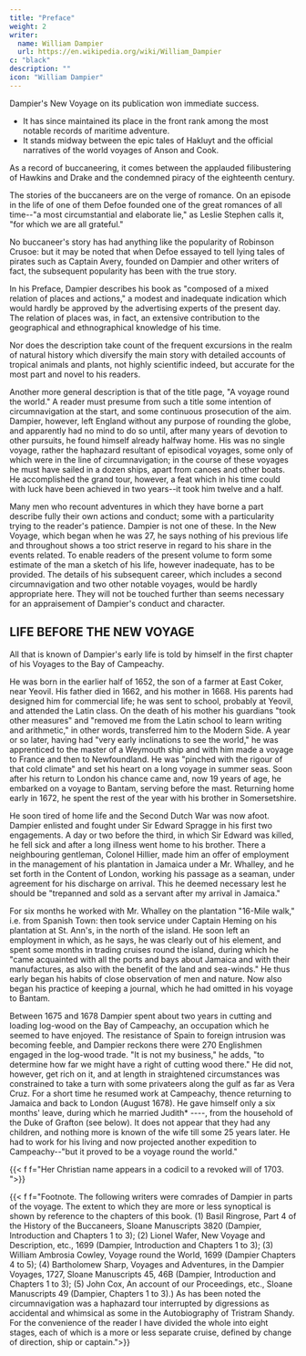 ```yaml
---
title: "Preface"
weight: 2
writer:
  name: William Dampier
  url: https://en.wikipedia.org/wiki/William_Dampier
c: "black"
description: ""
icon: "William Dampier"
---
```




Dampier's New Voyage on its publication won immediate success.
- It has since maintained its place in the front rank among the most notable records of maritime adventure. 
- It stands midway between the epic tales of Hakluyt and the official narratives of the world voyages of Anson and Cook.

As a record of buccaneering, it comes between the applauded filibustering of Hawkins and Drake and the condemned piracy of the eighteenth century. 

The stories of the buccaneers are on the verge of romance. On an episode in the life of one of them Defoe founded one of the great romances of all time--"a most circumstantial and elaborate lie," as Leslie Stephen calls it, "for which we are all grateful." 

No buccaneer's story has had anything like the popularity of Robinson Crusoe: but it may be noted that when Defoe essayed to tell lying tales of pirates such as Captain Avery, founded on Dampier and other writers of fact, the subsequent popularity has been with the true story.

In his Preface, Dampier describes his book as "composed of a mixed relation of places and actions," a modest and inadequate indication which would hardly be approved by the advertising experts of the present day. The relation of places was, in fact, an extensive contribution to the geographical and ethnographical knowledge of his time.

Nor does the description take count of the frequent excursions in the realm of natural history which diversify the main story with detailed accounts of tropical animals and plants, not highly scientific indeed, but accurate for the most part and novel to his readers.

Another more general description is that of the title page, "A voyage round the world." A reader must presume from such a title some intention of circumnavigation at the start, and some continuous prosecution of the aim. Dampier, however, left England without any purpose of rounding the globe, and apparently had no mind to do so until, after many years of devotion to other pursuits, he found himself already halfway home. His was no single voyage, rather the haphazard resultant of episodical voyages, some only of which were in the line of circumnavigation; in the course of these voyages he must have sailed in a dozen ships, apart from canoes and other boats. He accomplished the grand tour, however, a feat which in his time could with luck have been achieved in two years--it took him twelve and a half.

Many men who recount adventures in which they have borne a part describe fully their own actions and conduct; some with a particularity trying to the reader's patience. Dampier is not one of these. In the New Voyage, which began when he was 27, he says nothing of his previous life and throughout shows a too strict reserve in regard to his share in the events related. To enable readers of the present volume to form some estimate of the man a sketch of his life, however inadequate, has to be provided. The details of his subsequent career, which includes a second circumnavigation and two other notable voyages, would be hardly appropriate here. They will not be touched further than seems necessary for an appraisement of Dampier's conduct and character.


## LIFE BEFORE THE NEW VOYAGE

All that is known of Dampier's early life is told by himself in the first chapter of his Voyages to the Bay of Campeachy. 

He was born in the earlier half of 1652, the son of a farmer at East Coker, near Yeovil. His father died in 1662, and his mother in 1668. His parents had designed him for commercial life; he was sent to school, probably at Yeovil, and attended the Latin class. On the death of his mother his guardians "took other measures" and "removed me from the Latin school to learn writing and arithmetic," in other words, transferred him to the Modern Side. A year or so later, having had "very early inclinations to see the world," he was apprenticed to the master of a Weymouth ship and with him made a voyage to France and then to Newfoundland. He was "pinched with the rigour of that cold climate" and set his heart on a long voyage in summer seas. Soon after his return to London his chance came and, now 19 years of age, he embarked on a voyage to Bantam, serving before the mast. Returning home early in 1672, he spent the rest of the year with his brother in Somersetshire.

He soon tired of home life and the Second Dutch War was now afoot. Dampier enlisted and fought under Sir Edward Spragge in his first two engagements. A day or two before the third, in which Sir Edward was killed, he fell sick and after a long illness went home to his brother. There a neighbouring gentleman, Colonel Hillier, made him an offer of employment in the management of his plantation in Jamaica under a Mr. Whalley, and he set forth in the Content of London, working his passage as a seaman, under agreement for his discharge on arrival. This he deemed necessary lest he should be "trepanned and sold as a servant after my arrival in Jamaica."

For six months he worked with Mr. Whalley on the plantation "16-Mile walk," i.e. from Spanish Town: then took service under Captain Heming on his plantation at St. Ann's, in the north of the island. He soon left an employment in which, as he says, he was clearly out of his element, and spent some months in trading cruises round the island, during which he "came acquainted with all the ports and bays about Jamaica and with their manufactures, as also with the benefit of the land and sea-winds." He thus early began his habits of close observation of men and nature. Now also began his practice of keeping a journal, which he had omitted in his voyage to Bantam.

Between 1675 and 1678 Dampier spent about two years in cutting and loading log-wood on the Bay of Campeachy, an occupation which he seemed to have enjoyed. The resistance of Spain to foreign intrusion was becoming feeble, and Dampier reckons there were 270 Englishmen engaged in the log-wood trade. "It is not my business," he adds, "to determine how far we might have a right of cutting wood there." He did not, however, get rich on it, and at length in straightened circumstances was constrained to take a turn with some privateers along the gulf as far as Vera Cruz. For a short time he resumed work at Campeachy, thence returning to Jamaica and back to London (August 1678). He gave himself only a six months' leave, during which he married Judith* ----, from the household of the Duke of Grafton (see below). It does not appear that they had any children, and nothing more is known of the wife till some 25 years later. He had to work for his living and now projected another expedition to Campeachy--"but it proved to be a voyage round the world."

{{< f f="Her Christian name appears in a codicil to a revoked will of 1703. ">}}

{{< f f="Footnote. The following writers were comrades of Dampier in parts of the voyage. The extent to which they are more or less synoptical is shown by reference to the chapters of this book. (1) Basil Ringrose, Part 4 of the History of the Buccaneers, Sloane Manuscripts 3820 (Dampier, Introduction and Chapters 1 to 3); (2) Lionel Wafer, New Voyage and Description, etc., 1699 (Dampier, Introduction and Chapters 1 to 3); (3) William Ambrosia Cowley, Voyage round the World, 1699 (Dampier Chapters 4 to 5); (4) Bartholomew Sharp, Voyages and Adventures, in the Dampier Voyages, 1727, Sloane Manuscripts 45, 46B (Dampier, Introduction and Chapters 1 to 3); (5) John Cox, An account of our Proceedings, etc., Sloane Manuscripts 49 (Dampier, Chapters 1 to 3).) As has been noted the circumnavigation was a haphazard tour interrupted by digressions as accidental and whimsical as some in the Autobiography of Tristram Shandy. For the convenience of the reader I have divided the whole into eight stages, each of which is a more or less separate cruise, defined by change of direction, ship or captain.">}}




